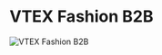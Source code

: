 # VTEX Fashion B2B

![VTEX Fashion B2B](https://github.com/leandrodasler/bravtexfashionb2b/blob/main/assets/banners/hero-1.png?raw=true)
